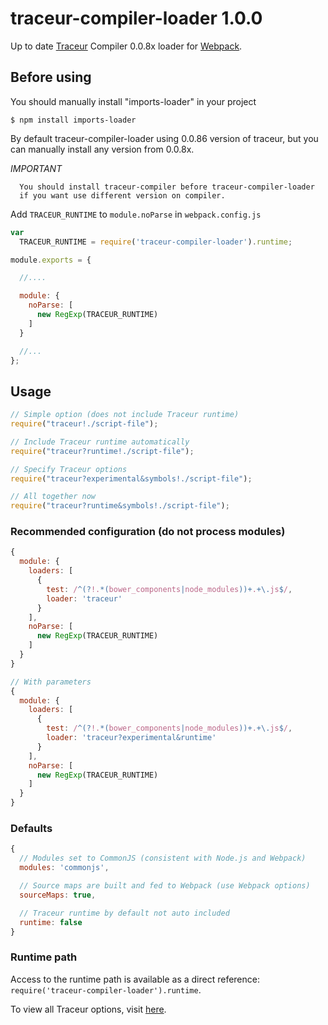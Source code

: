 # traceur-compiler-loader 1.0.0
Up to date [Traceur](https://github.com/google/traceur-compiler) Compiler 0.0.8x loader for [Webpack](https://webpack.github.io/).

## Before using

You should manually install "imports-loader" in your project

`$ npm install imports-loader`

By default traceur-compiler-loader using 0.0.86 version of traceur, but you can manually install any version from 0.0.8x.

*IMPORTANT*
````
  You should install traceur-compiler before traceur-compiler-loader
  if you want use different version on compiler.
````

Add `TRACEUR_RUNTIME` to `module.noParse` in `webpack.config.js`

```javascript
var
  TRACEUR_RUNTIME = require('traceur-compiler-loader').runtime;

module.exports = {

  //....

  module: {
    noParse: [
      new RegExp(TRACEUR_RUNTIME)
    ]
  }

  //...
};
```

## Usage
```javascript
// Simple option (does not include Traceur runtime)
require("traceur!./script-file");

// Include Traceur runtime automatically
require("traceur?runtime!./script-file");

// Specify Traceur options
require("traceur?experimental&symbols!./script-file");

// All together now
require("traceur?runtime&symbols!./script-file");
```

### Recommended configuration (do not process modules)
```javascript
{
  module: {
    loaders: [
      {
        test: /^(?!.*(bower_components|node_modules))+.+\.js$/,
        loader: 'traceur'
      }
    ],
    noParse: [
      new RegExp(TRACEUR_RUNTIME)
    ]
  }
}

// With parameters
{
  module: {
    loaders: [
      {
        test: /^(?!.*(bower_components|node_modules))+.+\.js$/,
        loader: 'traceur?experimental&runtime'
      }
    ],
    noParse: [
      new RegExp(TRACEUR_RUNTIME)
    ]
  }
}
```

### Defaults
```javascript
{
  // Modules set to CommonJS (consistent with Node.js and Webpack)
  modules: 'commonjs',

  // Source maps are built and fed to Webpack (use Webpack options)
  sourceMaps: true,

  // Traceur runtime by default not auto included
  runtime: false
}
```

### Runtime path
Access to the runtime path is available as a direct reference:
`require('traceur-compiler-loader').runtime`.

To view all Traceur options, visit
[here](https://github.com/google/traceur-compiler/blob/master/src/Options.js).
